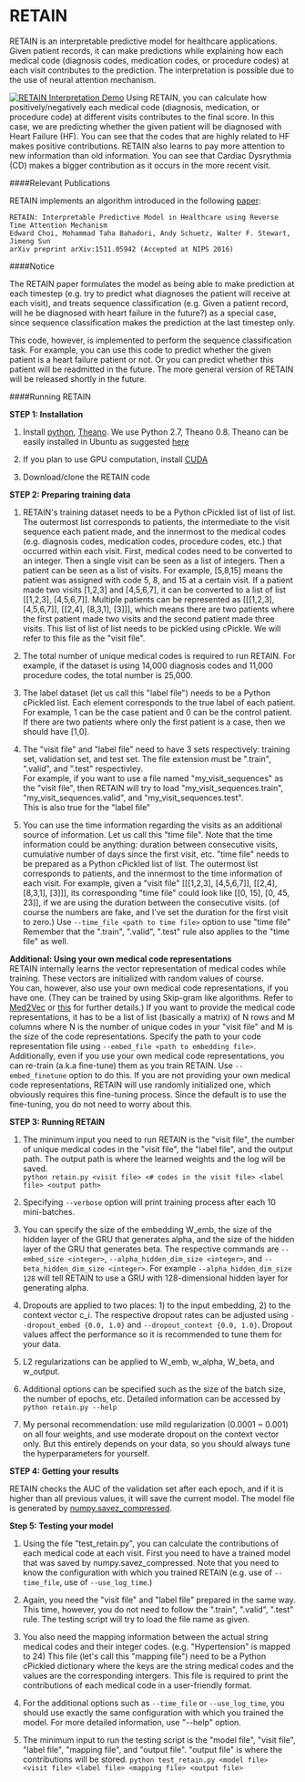 RETAIN
=========================================

RETAIN is an interpretable predictive model for healthcare applications. Given patient records, it can make predictions while explaining how each medical code (diagnosis codes, medication codes, or procedure codes) at each visit contributes to the prediction. The interpretation is possible due to the use of neural attention mechanism.

[![RETAIN Interpretation Demo](http://www.cc.gatech.edu/~echoi48/images/thumbnail.png)](https://youtu.be/co3lTOSgFlA?t=1m46s "RETAIN Interpretation Demo - Click to Watch!")
Using RETAIN, you can calculate how positively/negatively each medical code (diagnosis, medication, or procedure code) at different visits contributes to the final score. In this case, we are predicting whether the given patient will be diagnosed with Heart Failure (HF). You can see that the codes that are highly related to HF makes positive contributions. RETAIN also learns to pay more attention to new information than old information. You can see that Cardiac Dysrythmia (CD) makes a bigger contribution as it occurs in the more recent visit.

####Relevant Publications

RETAIN implements an algorithm introduced in the following [paper](http://arxiv.org/abs/1608.05745):

	RETAIN: Interpretable Predictive Model in Healthcare using Reverse Time Attention Mechanism
	Edward Choi, Mohammad Taha Bahadori, Andy Schuetz, Walter F. Stewart, Jimeng Sun
	arXiv preprint arXiv:1511.05942 (Accepted at NIPS 2016)

####Notice

The RETAIN paper formulates the model as being able to make prediction at each timestep (e.g. try to predict what diagnoses the patient will receive at each visit), and treats sequence classification (e.g. Given a patient record, will he be diagnosed with heart failure in the future?) as a special case, since sequence classification makes the prediction at the last timestep only.

This code, however, is implemented to perform the sequence classification task. For example, you can use this code to predict whether the given patient is a heart failure patient or not. Or you can predict whether this patient will be readmitted in the future. The more general version of RETAIN will be released shortly in the future.
	
####Running RETAIN

**STEP 1: Installation**  

1. Install [python](https://www.python.org/), [Theano](http://deeplearning.net/software/theano/index.html). We use Python 2.7, Theano 0.8. Theano can be easily installed in Ubuntu as suggested [here](http://deeplearning.net/software/theano/install_ubuntu.html#install-ubuntu)

2. If you plan to use GPU computation, install [CUDA](https://developer.nvidia.com/cuda-downloads)

3. Download/clone the RETAIN code  

**STEP 2: Preparing training data**  

1. RETAIN's training dataset needs to be a Python cPickled list of list of list. The outermost list corresponds to patients, the intermediate to the visit sequence each patient made, and the innermost to the medical codes (e.g. diagnosis codes, medication codes, procedure codes, etc.) that occurred within each visit.
First, medical codes need to be converted to an integer. Then a single visit can be seen as a list of integers. Then a patient can be seen as a list of visits.
For example, [5,8,15] means the patient was assigned with code 5, 8, and 15 at a certain visit.
If a patient made two visits [1,2,3] and [4,5,6,7], it can be converted to a list of list [[1,2,3], [4,5,6,7]].
Multiple patients can be represented as [[[1,2,3], [4,5,6,7]], [[2,4], [8,3,1], [3]]], which means there are two patients where the first patient made two visits and the second patient made three visits.
This list of list of list needs to be pickled using cPickle. We will refer to this file as the "visit file".

2. The total number of unique medical codes is required to run RETAIN.
For example, if the dataset is using 14,000 diagnosis codes and 11,000 procedure codes, the total number is 25,000. 

3. The label dataset (let us call this "label file") needs to be a Python cPickled list. Each element corresponds to the true label of each patient. For example, 1 can be the case patient and 0 can be the control patient. If there are two patients where only the first patient is a case, then we should have [1,0].

4. The "visit file" and "label file" need to have 3 sets respectively: training set, validation set, and test set.
The file extension must be ".train", ".valid", and ".test" respectivley.  
For example, if you want to use a file named "my_visit_sequences" as the "visit file", then RETAIN will try to load "my_visit_sequences.train", "my_visit_sequences.valid", and "my_visit_sequences.test".  
This is also true for the "label file"

5. You can use the time information regarding the visits as an additional source of information. Let us call this "time file".
Note that the time information could be anything: duration between consecutive visits, cumulative number of days since the first visit, etc.
"time file" needs to be prepared as a Python cPickled list of list. The outermost list corresponds to patients, and the innermost to the time information of each visit.
For example, given a "visit file" [[[1,2,3], [4,5,6,7]], [[2,4], [8,3,1], [3]]], its corresponding "time file" could look like [[0, 15], [0, 45, 23]], if we are using the duration between the consecutive visits. (of course the numbers are fake, and I've set the duration for the first visit to zero.)
Use `--time_file <path to time file>` option to use "time file"
Remember that the ".train", ".valid", ".test" rule also applies to the "time file" as well.

**Additional: Using your own medical code representations**  
RETAIN internally learns the vector representation of medical codes while training. These vectors are initialized with random values of course.  
You can, however, also use your own medical code representations, if you have one. (They can be trained by using Skip-gram like algorithms. Refer to [Med2Vec](http://www.kdd.org/kdd2016/subtopic/view/multi-layer-representation-learning-for-medical-concepts) or [this](http://arxiv.org/abs/1602.03686) for further details.)
If you want to provide the medical code representations, it has to be a list of list (basically a matrix) of N rows and M columns where N is the number of unique codes in your "visit file" and M is the size of the code representations.
Specify the path to your code representation file using `--embed_file <path to embedding file>`.
Additionally, even if you use your own medical code representations, you can re-train (a.k.a fine-tune) them as you train RETAIN.
Use `--embed_finetune` option to do this. If you are not providing your own medical code representations, RETAIN will use randomly initialized one, which obviously requires this fine-tuning process. Since the default is to use the fine-tuning, you do not need to worry about this.

**STEP 3: Running RETAIN**  

1. The minimum input you need to run RETAIN is the "visit file", the number of unique medical codes in the "visit file", 
the "label file", and the output path. The output path is where the learned weights and the log will be saved.  
`python retain.py <visit file> <# codes in the visit file> <label file> <output path>`  

2. Specifying `--verbose` option will print training process after each 10 mini-batches.

3. You can specify the size of the embedding W_emb, the size of the hidden layer of the GRU that generates alpha, and the size of the hidden layer of the GRU that generates beta.
The respective commands are `--embed_size <integer>`, `--alpha_hidden_dim_size <integer>`, and `--beta_hidden_dim_size <integer>`.
For example `--alpha_hidden_dim_size 128` will tell RETAIN to use a GRU with 128-dimensional hidden layer for generating alpha.

4. Dropouts are applied to two places: 1) to the input embedding, 2) to the context vector c_i. The respective dropout rates can be adjusted using `--dropout_embed {0.0, 1.0}` and `--dropout_context {0.0, 1.0}`. Dropout values affect the performance so it is recommended to tune them for your data.

5. L2 regularizations can be applied to W_emb, w_alpha, W_beta, and w_output.

6. Additional options can be specified such as the size of the batch size, the number of epochs, etc. Detailed information can be accessed by `python retain.py --help`

7. My personal recommendation: use mild regularization (0.0001 ~ 0.001) on all four weights, and use moderate dropout on the context vector only. But this entirely depends on your data, so you should always tune the hyperparameters for yourself.

**STEP 4: Getting your results**  

RETAIN checks the AUC of the validation set after each epoch, and if it is higher than all previous values, it will save the current model. The model file is generated by [numpy.savez_compressed](http://docs.scipy.org/doc/numpy-1.10.1/reference/generated/numpy.savez_compressed.html).

**Step 5: Testing your model**

1. Using the file "test_retain.py", you can calculate the contributions of each medical code at each visit. First you need to have a trained model that was saved by numpy.savez_compressed. Note that you need to know the configuration with which you trained RETAIN (e.g. use of `--time_file`, use of `--use_log_time`.)

2. Again, you need the "visit file" and "label file" prepared in the same way. This time, however, you do not need to follow the ".train", ".valid", ".test" rule. The testing script will try to load the file name as given.

3. You also need the mapping information between the actual string medical codes and their integer codes. (e.g. "Hypertension" is mapped to 24) This file (let's call this "mapping file") need to be a Python cPickled dictionary where the keys are the string medical codes and the values are the corresponding intergers. This file is required to print the contributions of each medical code in a user-friendly format.

4. For the additional options such as `--time_file` or `--use_log_time`, you should use exactly the same configuration with which you trained the model. For more detailed information, use "--help" option.

5. The minimum input to run the testing script is the "model file", "visit file", "label file", "mapping file", and "output file". "output file" is where the contributions will be stored.
`python test_retain.py <model file> <visit file> <label file> <mapping file> <output file>`
